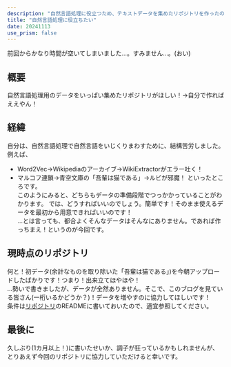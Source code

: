 ```yaml
---
description: "自然言語処理に役立つため、テキストデータを集めたリポジトリを作ったので紹介します。"
title: "自然言語処理に役立ちたい"
date: 20241113
use_prism: false
---
```

前回からかなり時間が空いてしまいました…。すみません…。(おい)
## 概要
自然言語処理用のデータをいっぱい集めたリポジトリがほしい！→自分で作ればええやん！
## 経緯
自分は、自然言語処理で自然言語をいじくりまわすために、結構苦労しました。例えば、

- Word2Vec→Wikipediaのアーカイブ→WikiExtractorがエラー吐く！
- マルコフ連鎖→青空文庫の「吾輩は猫である」→ルビが邪魔！
といったところです。  
このようにみると、どちらもデータの準備段階でつっかかっていることがわかります。
では、どうすればいいのでしょう。簡単です！そのまま使えるデータを最初から用意できればいいのです！  
…とは言っても、都合よくそんなデータはそんなにありません。であれば作っちまえ！というのが今回です。
## 現時点のリポジトリ
何と！初データ(余計なものを取り除いた「吾輩は猫である」)を今朝アップロードしたばかりです！つまり！出来立てほやほや！  
…勢いで書きましたが、データが全然ありません。そこで、このブログを見ている皆さん(一桁いるかどうか？)！データを増やすのに協力してほしいです！  
条件は[リポジトリ](https://github.com/shizukani-cp/textdatas)のREADMEに書いておいたので、適宜参照してください。
## 最後に
久しぶり(1カ月以上！)に書いたせいか、調子が狂っているかもしれませんが、とりあえず今回のリポジトリに協力していただけると幸いです。
